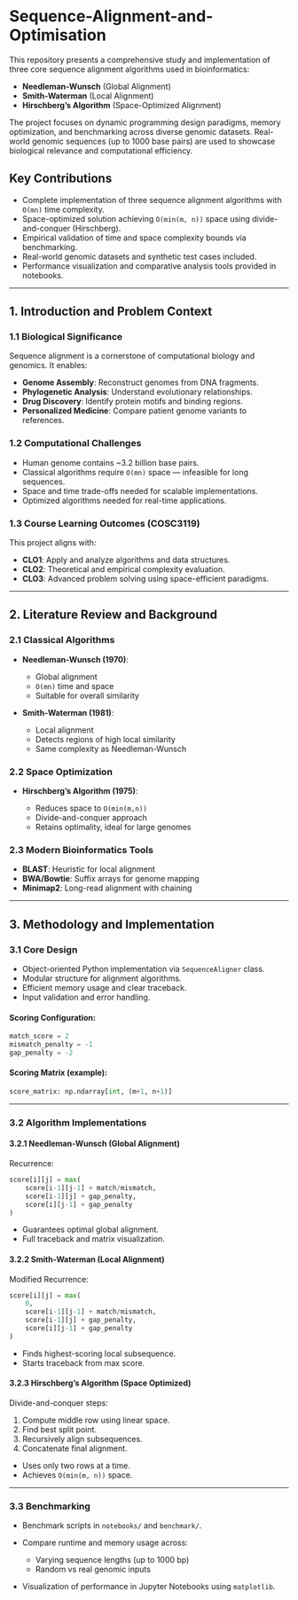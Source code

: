 

# Sequence-Alignment-and-Optimisation

This repository presents a comprehensive study and implementation of three core sequence alignment algorithms used in bioinformatics:

* **Needleman-Wunsch** (Global Alignment)
* **Smith-Waterman** (Local Alignment)
* **Hirschberg’s Algorithm** (Space-Optimized Alignment)

The project focuses on dynamic programming design paradigms, memory optimization, and benchmarking across diverse genomic datasets. Real-world genomic sequences (up to 1000 base pairs) are used to showcase biological relevance and computational efficiency.

## Key Contributions

* Complete implementation of three sequence alignment algorithms with `O(mn)` time complexity.
* Space-optimized solution achieving `O(min(m, n))` space using divide-and-conquer (Hirschberg).
* Empirical validation of time and space complexity bounds via benchmarking.
* Real-world genomic datasets and synthetic test cases included.
* Performance visualization and comparative analysis tools provided in notebooks.

---

## 1. Introduction and Problem Context

### 1.1 Biological Significance

Sequence alignment is a cornerstone of computational biology and genomics. It enables:

* **Genome Assembly**: Reconstruct genomes from DNA fragments.
* **Phylogenetic Analysis**: Understand evolutionary relationships.
* **Drug Discovery**: Identify protein motifs and binding regions.
* **Personalized Medicine**: Compare patient genome variants to references.

### 1.2 Computational Challenges

* Human genome contains \~3.2 billion base pairs.
* Classical algorithms require `O(mn)` space — infeasible for long sequences.
* Space and time trade-offs needed for scalable implementations.
* Optimized algorithms needed for real-time applications.

### 1.3 Course Learning Outcomes (COSC3119)

This project aligns with:

* **CLO1**: Apply and analyze algorithms and data structures.
* **CLO2**: Theoretical and empirical complexity evaluation.
* **CLO3**: Advanced problem solving using space-efficient paradigms.

---

## 2. Literature Review and Background

### 2.1 Classical Algorithms

* **Needleman-Wunsch (1970)**:

  * Global alignment
  * `O(mn)` time and space
  * Suitable for overall similarity

* **Smith-Waterman (1981)**:

  * Local alignment
  * Detects regions of high local similarity
  * Same complexity as Needleman-Wunsch

### 2.2 Space Optimization

* **Hirschberg’s Algorithm (1975)**:

  * Reduces space to `O(min(m,n))`
  * Divide-and-conquer approach
  * Retains optimality, ideal for large genomes

### 2.3 Modern Bioinformatics Tools

* **BLAST**: Heuristic for local alignment
* **BWA/Bowtie**: Suffix arrays for genome mapping
* **Minimap2**: Long-read alignment with chaining

---

## 3. Methodology and Implementation

### 3.1 Core Design

* Object-oriented Python implementation via `SequenceAligner` class.
* Modular structure for alignment algorithms.
* Efficient memory usage and clear traceback.
* Input validation and error handling.

#### Scoring Configuration:

```python
match_score = 2
mismatch_penalty = -1
gap_penalty = -2
```

#### Scoring Matrix (example):

```python
score_matrix: np.ndarray[int, (m+1, n+1)]
```

---

### 3.2 Algorithm Implementations

#### 3.2.1 Needleman-Wunsch (Global Alignment)

Recurrence:

```python
score[i][j] = max(
    score[i-1][j-1] + match/mismatch,
    score[i-1][j] + gap_penalty,
    score[i][j-1] + gap_penalty
)
```

* Guarantees optimal global alignment.
* Full traceback and matrix visualization.

#### 3.2.2 Smith-Waterman (Local Alignment)

Modified Recurrence:

```python
score[i][j] = max(
    0,
    score[i-1][j-1] + match/mismatch,
    score[i-1][j] + gap_penalty,
    score[i][j-1] + gap_penalty
)
```

* Finds highest-scoring local subsequence.
* Starts traceback from max score.

#### 3.2.3 Hirschberg’s Algorithm (Space Optimized)

Divide-and-conquer steps:

1. Compute middle row using linear space.
2. Find best split point.
3. Recursively align subsequences.
4. Concatenate final alignment.

* Uses only two rows at a time.
* Achieves `O(min(m, n))` space.

---

### 3.3 Benchmarking

* Benchmark scripts in `notebooks/` and `benchmark/`.
* Compare runtime and memory usage across:

  * Varying sequence lengths (up to 1000 bp)
  * Random vs real genomic inputs
* Visualization of performance in Jupyter Notebooks using `matplotlib`.


